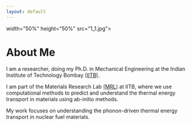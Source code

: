 ```yaml
---
layout: default
---
```

<img align="right ">width="50%" height="50%" src="1_1.jpg">
# About Me
I am a researcher, doing my Ph.D. in Mechanical Engineering at the Indian Institute of Technology Bombay [(IITB)](https://www.iitb.ac.in/). 

I am part of the Materials Research Lab [(MRL)](https://www.me.iitb.ac.in/~a_jain/) at IITB, where we use computational methods to predict and understand the thermal energy transport in materials using ab-initio methods. 

My work focuses on understanding the phonon-driven thermal energy transport in nuclear fuel materials.

